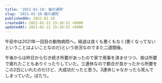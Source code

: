 ```yaml
---
title: '2021-01-10: 猫の通院'
slug: '2021-01-10-猫の通院'
publishedOn: 2021-01-10
createdAt: 2021-01-12 15:10:52 +0900
updatedAt: 2021-01-12 15:10:52 +0900
---
```

午前中は2021年一回目の動物病院へ。経過は良くも悪くもなく(悪くなってないということはよいことなのだ)という状況なのでまた二週間後。

午後からは昨日から引き続き所要があったので家で用事を済ませつつ、夜は所要で疲れたこともありぐったりしていた。三連休なので都合が良かったから所要をこの2日にいれたのだけど、大成功だったと思う。3連休じゃなかったら死んでしまっていた。ばたり。
